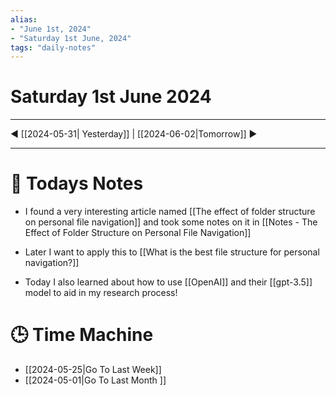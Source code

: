 ```yaml
---
alias: 
- "June 1st, 2024"
- "Saturday 1st June, 2024"
tags: "daily-notes"
---
```

# Saturday 1st June 2024

---

◀ [[2024-05-31| Yesterday]] | [[2024-06-02|Tomorrow]] ▶

---

# 📝 Todays Notes


- I found a very interesting article named [[The effect of folder structure on personal file navigation]] and took some notes on it in [[Notes - The Effect of Folder Structure on Personal File Navigation]]

- Later I want to apply this to [[What is the best file structure for personal navigation?]]

- Today I also learned about how to use [[OpenAI]] and their [[gpt-3.5]] model to aid in my research process!
# 🕒 Time Machine

- [[2024-05-25|Go To Last Week]] 
- [[2024-05-01|Go To Last Month ]] 